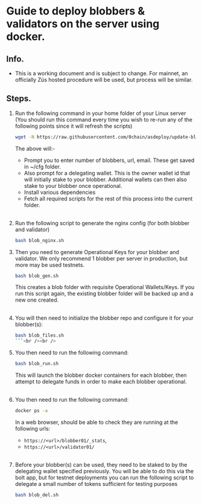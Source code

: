 # Guide to deploy blobbers & validators on the server using docker.
## Info.
- This is a working document and is subject to change. For mainnet, an officially Züs hosted procedure will be
used, but process will be similar.<br />

## Steps.
1. Run the following command in your home folder of your Linux server (You should run this command every time you wish to re-run any of the following points since it will refresh the scripts)
   ```bash
   wget -N https://raw.githubusercontent.com/0chain/asdeploy/update-blobber-deploy/blobber_deploy/blob_init.sh ; bash blob_init.sh
   ```
   The above will:-
    - Prompt you to enter number of blobbers, url, email. These get saved in ~/cfg folder.
    - Also prompt for a delegating wallet. This is the owner wallet id that will initially stake to your blobber.
    Additional wallets can then also stake to your blobber once operational.
    - Install various dependencies
    - Fetch all required scripts for the rest of this process into the current folder.<br /><br />
2. Run the following script to generate the nginx config (for both blobber and validator)
    ```bash
    bash blob_nginx.sh
    ```
3. Then you need to generate Operational Keys for your blobber and validator. We only recommend 1 blobber per server in production, but more may be used testnets.
    ```bash
    bash blob_gen.sh
    ```
    This creates a blob folder with requisite Operational Wallets/Keys. If you run this script again, the existing blobber folder will be backed up and a new one created.<br /><br />
4. You will then need to initialize the blobber repo and configure it for your blobber(s):
    ```bash
    bash blob_files.sh
    ```<br /><br />
5. You then need to run the following command:
   ```bash
   bash blob_run.sh
   ```
   This will launch the blobber docker containers for each blobber, then attempt to delegate funds in order to make each blobber operational.<br /><br />
6. You then need to run the following command:
   ```bash
   docker ps -a
   ```
   In a web browser, should be able to check they are running at the following urls:<br />
   - `https://<url>/blobber01/_stats`, 
   - `https://<url>/validator01/`<br /><br />

7. Before your blobber(s) can be used, they need to be staked to by the delegating wallet specified previously. You will be able to do this via the bolt app, but for testnet deployments you can run the following script to delegate a small number of tokens sufficient for testing purposes
   ```bash
   bash blob_del.sh
   ```
